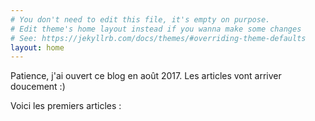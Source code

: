 ```yaml
---
# You don't need to edit this file, it's empty on purpose.
# Edit theme's home layout instead if you wanna make some changes
# See: https://jekyllrb.com/docs/themes/#overriding-theme-defaults
layout: home
---
```


Patience, j'ai ouvert ce blog en août 2017. Les articles vont arriver doucement :)

Voici les premiers articles :
